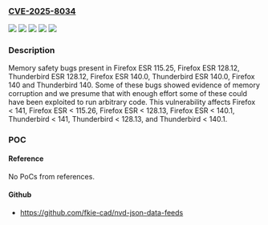 ### [CVE-2025-8034](https://cve.mitre.org/cgi-bin/cvename.cgi?name=CVE-2025-8034)
![](https://img.shields.io/static/v1?label=Product&message=Firefox%20ESR&color=blue)
![](https://img.shields.io/static/v1?label=Product&message=Firefox&color=blue)
![](https://img.shields.io/static/v1?label=Product&message=Thunderbird&color=blue)
![](https://img.shields.io/static/v1?label=Version&message=unspecified%20&color=brightgreen)
![](https://img.shields.io/static/v1?label=Vulnerability&message=Memory%20safety%20bugs%20fixed%20in%20Firefox%20ESR%20115.26%2C%20Firefox%20ESR%20128.13%2C%20Thunderbird%20ESR%20128.13%2C%20Firefox%20ESR%20140.1%2C%20Thunderbird%20ESR%20140.1%2C%20Firefox%20141%20and%20Thunderbird%20141&color=brightgreen)

### Description

Memory safety bugs present in Firefox ESR 115.25, Firefox ESR 128.12, Thunderbird ESR 128.12, Firefox ESR 140.0, Thunderbird ESR 140.0, Firefox 140 and Thunderbird 140. Some of these bugs showed evidence of memory corruption and we presume that with enough effort some of these could have been exploited to run arbitrary code. This vulnerability affects Firefox < 141, Firefox ESR < 115.26, Firefox ESR < 128.13, Firefox ESR < 140.1, Thunderbird < 141, Thunderbird < 128.13, and Thunderbird < 140.1.

### POC

#### Reference
No PoCs from references.

#### Github
- https://github.com/fkie-cad/nvd-json-data-feeds

